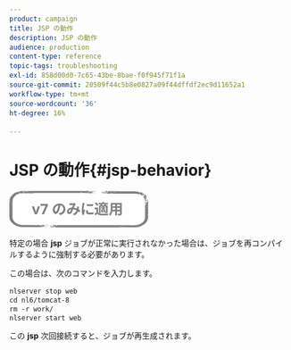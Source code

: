 ```yaml
---
product: campaign
title: JSP の動作
description: JSP の動作
audience: production
content-type: reference
topic-tags: troubleshooting
exl-id: 858d00d0-7c65-43be-8bae-f0f945f71f1a
source-git-commit: 20509f44c5b8e0827a09f44dffdf2ec9d11652a1
workflow-type: tm+mt
source-wordcount: '36'
ht-degree: 16%

---
```


# JSP の動作{#jsp-behavior}

![](../../assets/v7-only.svg)

特定の場合 **jsp** ジョブが正常に実行されなかった場合は、ジョブを再コンパイルするように強制する必要があります。

この場合は、次のコマンドを入力します。

```
nlserver stop web
cd nl6/tomcat-8
rm -r work/
nlserver start web
```

この **jsp** 次回接続すると、ジョブが再生成されます。
